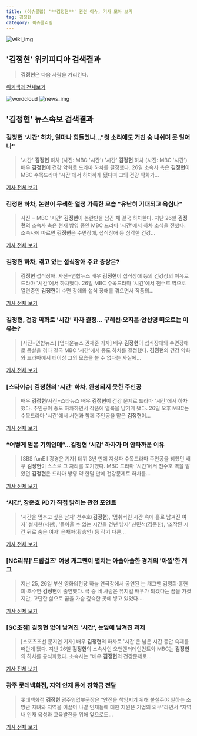 ```yaml
---
title: (이슈클립) '**김정현**' 관련 이슈, 기사 모아 보기
tag: 김정현
category: 이슈클리핑
---
```

![wiki_img](https://user-images.githubusercontent.com/42597476/44503234-41136a80-a6d0-11e8-9071-6fc6418eafe4.png)
## **'**김정현**'** 위키피디아 검색결과
>**김정현**은 다음 사람을 가리킨다.

<a href="https://ko.wikipedia.org/wiki/김정현" target="_blank">위키백과 전체보기</a>

![wordcloud](https://s3.ap-northeast-2.amazonaws.com/lyrics101-wordcloud/2018-08-27-1535334320.png)
![news_img](https://user-images.githubusercontent.com/42597476/44507050-1206f400-a6e4-11e8-8d98-7ffbfebb353f.png)
## **'**김정현**'** 뉴스속보 검색결과
### **김정현** '시간' 하차, 얼마나 힘들었나…"컷 소리에도 거친 숨 내쉬며 못 일어나"

>'시간' **김정현** 하차 (사진: MBC '시간') '시간' **김정현** 하차 (사진: MBC '시간') 배우 **김정현**이 건강 악화로 드라마 하차를 결정했다. 26일 소속사 측은 **김정현**이 MBC 수목드라마 '시간'에서 하차하게 됐다며 그의 건강 악화가...

<a href="http://www.dtnews24.com/news/articleView.html?idxno=523656" target="_blank">기사 전체 보기</a>

### **김정현** 하차, 논란이 무색한 열정 가득한 모습 "유난히 기대되고 욕심나"

>사진 = MBC '시간' **김정현**이 논란만을 남긴 채 결국 하차한다. 지난 26일 **김정현**의 소속사 측은 현재 방영 중인 MBC 드라마 '시간'에서 하차 소식을 전했다. 소속사에 따르면 **김정현**은 수면장애, 섭식장애 등 심각한 건강...

<a href="http://www.dailygrid.net/news/articleView.html?idxno=90034" target="_blank">기사 전체 보기</a>

### **김정현** 하차, 겪고 있는 섭식장애 주요 증상은?

>**김정현** 섭식장애. 사진=연합뉴스 배우 **김정현**이 섭식장애 등의 건강상의 이유로 드라마 '시간'에서 하차했다. 26일 MBC 수목드라마 '시간'에서 천수호 역으로 열연중인 **김정현**이 수면 장애와 섭식 장애를 겪으면서 작품의...

<a href="http://news20.busan.com/controller/newsController.jsp?newsId=20180827000004" target="_blank">기사 전체 보기</a>

### **김정현**, 건강 악화로 '시간' 하차 결정... 구혜선·오지은·안선영 떠오르는 이유는?

>[사진=연합뉴스] [업다운뉴스 권재준 기자] 배우 **김정현**이 섭식장애와 수면장애로 몸살을 겪다 결국 MBC '시간'에서 중도 하차를 결정했다. **김정현**의 건강 악화와 드라마에서 더이상 그의 모습을 볼 수 없다는 사실에...

<a href="http://www.updownnews.co.kr/news/articleView.html?idxno=96171" target="_blank">기사 전체 보기</a>

### [스타이슈] **김정현**의 '시간' 하차, 완성되지 못한 주인공

>배우 **김정현**/사진=스타뉴스 배우 **김정현**이 건강 문제로 드라마 '시간'에서 하차했다. 주인공이 중도 하차하면서 작품에 얼룩을 남기게 됐다. 26일 오후 MBC는 수목드라마 '시간'에서 서현과 함께 주인공을 맡은 **김정현**이...

<a href="http://star.mt.co.kr/stview.php?no=2018082700063778320" target="_blank">기사 전체 보기</a>

### “어떻게 얻은 기회인데”…**김정현** ‘시간’ 하차가 더 안타까운 이유

>[SBS funE l 강경윤 기자] 데뷔 3년 만에 지상파 수목드라마 주인공을 꿰찼던 배우 **김정현**이 스스로 그 자리를 포기했다. MBC 드라마 ‘시간’에서 천수호 역을 맡았던 **김정현**은 드라마 방영 약 한달 만에 건강문제로 하차를...

<a href="http://sbsfune.sbs.co.kr/news/news_content.jsp?article_id=E10009187797" target="_blank">기사 전체 보기</a>

### ‘시간’, 장준호 PD가 직접 밝히는 관전 포인트

>‘시간을 멈추고 싶은 남자’ 천수호(**김정현**), ‘멈춰버린 시간 속에 홀로 남겨진 여자’ 설지현(서현), ‘돌아올 수 없는 시간을 건넌 남자’ 신민석(김준한), ‘조작된 시간 뒤로 숨은 여자’ 은채아(황승언) 등 각기 다른...

<a href="http://tvdaily.asiae.co.kr/read.php3?aid=15353337651388500002" target="_blank">기사 전체 보기</a>

### [NC리뷰]'드립걸즈' 여성 개그맨이 펼치는 아슬아슬한 경계의 '아찔'한 개그

>지난 25, 26일 부산 영화의전당 하늘 연극장에서 공연된 는 개그맨 김영희·홍현희·조수연·**김정현**이 출연했다. 극 중 네 사람은 뮤지컬 배우가 되겠다는 꿈을 가졌지만, 고단한 삶으로 꿈을 가슴 깊숙한 곳에 넣고 있었다....

<a href="http://www.newsculture.tv/sub_read.html?uid=138967&section=sc158" target="_blank">기사 전체 보기</a>

### [SC초점] **김정현** 없이 남겨진 '시간', 눈앞에 남겨진 과제

>[스포츠조선 문지연 기자] 배우 **김정현**의 하차로 '시간'은 남은 시간 동안 숙제를 떠안게 됐다. 지난 26일 **김정현**의 소속사인 오앤엔터테인먼트와 MBC는 **김정현**의 하차를 공식화했다. 소속사는 "배우 **김정현**의 건강문제로...

<a href="http://sports.chosun.com/news/ntype.htm?id=201808280100244100018700&servicedate=20180827" target="_blank">기사 전체 보기</a>

### 광주 롯데백화점, 지역 인재 등에 장학금 전달

>롯데백화점 **김정현** 광주영업부문장은 “안전을 책임지기 위해 불철주야 일하는 소방관 자녀와 지역을 이끌어 나갈 인재들에 대한 지원은 기업의 의무”라면서 “지역 내 인재 육성과 교육발전을 위해 앞으로도...

<a href="http://news.donga.com/3/all/20180826/91684905/1" target="_blank">기사 전체 보기</a>


